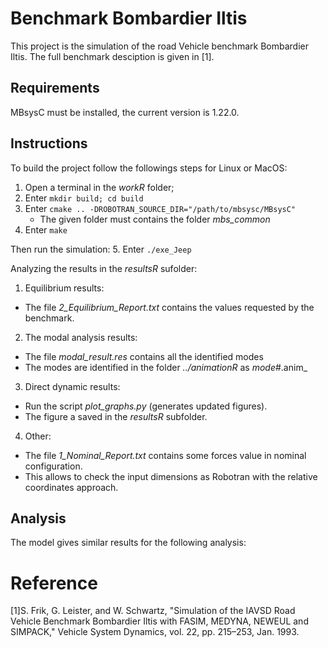# Benchmark Bombardier Iltis

This project is the simulation of the road Vehicle benchmark Bombardier Iltis. The full benchmark desciption is given in [1].

## Requirements
MBsysC must be installed, the current version is 1.22.0.

## Instructions
To build the project follow the followings steps for Linux or MacOS:
 1. Open a terminal in the _workR_ folder;
 2. Enter `mkdir build; cd build`
 3. Enter `cmake .. -DROBOTRAN_SOURCE_DIR="/path/to/mbsysc/MBsysC"`
    * The given folder must contains the folder _mbs_common_
 4. Enter `make`

Then run the simulation:
 5. Enter `./exe_Jeep`
 
Analyzing the results in the _resultsR_ sufolder:
 1. Equilibrium results:
   * The file _2_Equilibrium_Report.txt_ contains the values requested by the benchmark.
 2. The modal analysis results:
   * The file _modal_result.res_ contains all the identified modes
   * The modes are identified in the folder _../animationR_ as _mode_#.anim_
 3. Direct dynamic results:
   * Run the script _plot_graphs.py_ (generates updated figures).
   * The figure a saved in the _resultsR_ subfolder.
 4. Other: 
   * The file _1_Nominal_Report.txt_ contains some forces value in nominal configuration.
   * This allows to check the input dimensions as Robotran with the relative coordinates approach.

## Analysis
The model gives similar results for the following analysis:



# Reference
[1]S. Frik, G. Leister, and W. Schwartz, "Simulation of the IAVSD Road Vehicle Benchmark Bombardier Iltis with FASIM, MEDYNA, NEWEUL and SIMPACK," Vehicle System Dynamics, vol. 22, pp. 215–253, Jan. 1993.

